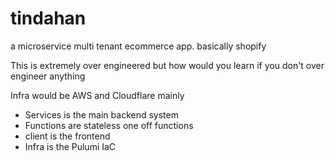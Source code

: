 # tindahan

a microservice multi tenant ecommerce app. basically shopify

This is extremely over engineered but how would you learn if you don't over engineer anything

Infra would be AWS and Cloudflare mainly

- Services is the main backend system
- Functions are stateless one off functions
- client is the frontend
- Infra is the Pulumi IaC
